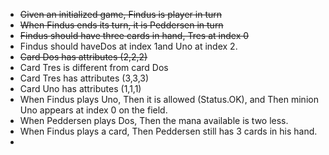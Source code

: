 - ~~Given an initialized game, Findus is player in turn~~
- ~~When Findus ends its turn, it is Peddersen in turn~~
- ~~Findus should have three cards in hand, Tres at index 0~~
- Findus should haveDos at index 1and Uno at index 2.
- ~~Card Dos has attributes (2,2,2)~~
- Card Tres is different from card Dos
- Card Tres has attributes (3,3,3)
- Card Uno has attributes (1,1,1)
- When Findus plays Uno, Then it is allowed (Status.OK), and Then minion Uno appears at index 0 on the field.
- When Peddersen plays Dos, Then the mana available is two less.
- When Findus plays a card, Then Peddersen still has 3 cards in his hand.
- 
